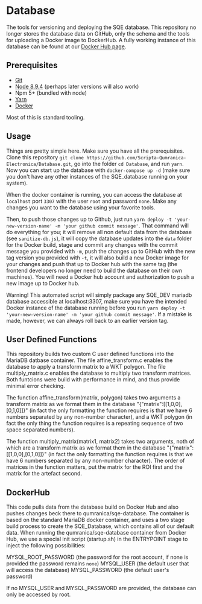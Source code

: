 # Database

The tools for versioning and deploying the SQE database.  This repository no longer stores the database data on GitHub, only the schema and the tools for uploading a Docker image to DockerHub.  A fully working instance of this database can be found at our [Docker Hub page](https://hub.docker.com/r/qumranica/sqe-database). 

## Prerequisites

* [Git](https://git-scm.com/book/en/v2/Getting-Started-Installing-Git)
* [Node 8.9.4](https://nodejs.org/en/download/) (perhaps later versions will also work)
* Npm 5+ (bundled with node)
* [Yarn](https://yarnpkg.com/en/docs/install)
* [Docker](https://docs.docker.com/install/)

Most of this is standard tooling.

## Usage

Things are pretty simple here.  Make sure you have all the prerequisites.  Clone this repository `git clone https://github.com/Scripta-Qumranica-Electronica/Database.git`, go into the folder `cd Database`, and run `yarn`.  Now you can start up the database with `docker-compose up -d` (make sure you don't have any other instances of the SQE_database running on your system).

When the docker container is running, you can access the database at `localhost` port `3307` with the user `root` and password `none`.  Make any changes you want to the database using your favorite tools.  

Then, to push those changes up to Github, just run `yarn deploy -t 'your-new-version-name' -m 'your github commit message'`.  That command will do everything for you; it will remove all non default data from the database (see `sanitize-db.js`), it will copy the database updates into the `data` folder for the Docker build, stage and commit any changes with the commit message you provided with `-m`, push the changes up to GitHub with the new tag version you provided with `-t`, it will also build a new Docker image for your changes and push that up to Docker hub with the same tag (the frontend developers no longer need to build the database on their own machines).  You will need a Docker hub account and authorization to push a new image up to Docker hub.

Warning!  This automated script will simply package any SQE_DEV mariadb database accessible at localhost:3307, make sure you have the intended Docker instance of the database running before you run `yarn deploy -t 'your-new-version-name' -m 'your github commit message'`.  If a mistake is made, however, we can always roll back to an earlier version tag.

## User Defined Functions

This repository builds two custom C user defined functions into the MariaDB datbase container.  The file affine_transform.c enables the database to apply a transform matrix to a WKT polygon.  The file multiply_matrix.c enables the database to multiply two transform matrices.  Both funtcions were build with performance in mind, and thus provide minimal error checking. 

The function affine_transform(matrix, polygon) takes two arguments a transform matrix as we format them in the database "{\"matrix\":[[1,0,0],[0,1,0]]}" (in fact the only formatting the function requires is that we have 6 numbers separated by any non-number character), and a WKT polygon (in fact the only thing the function requires is a repeating sequence of two space separated numbers).  

The function multiply_matrix(matrix1, matrix2) takes two arguments, noth of which are a transform matrix as we format them in the database "{\"matrix\":[[1,0,0],[0,1,0]]}" (in fact the only formatting the function requires is that we have 6 numbers separated by any non-number character).  The order of matrices in the function matters, put the matrix for the ROI first and the matrix for the artefact second.

## DockerHub

This code pulls data from the database build on Docker Hub and also pushes changes beck there to qumranica/sqe-database.  The container is based on the standard MariaDB docker container, and uses a two stage build process to create the SQE_Database, which contains all of our default data.  When running the qumranica/sqe-database container from Docker Hub, we use a special init script (startup.sh) in the ENTRYPOINT stage to inject the following possibilities:

MYSQL_ROOT_PASSWORD (the password for the root account, if none is provided the password remains `none`)
MYSQL_USER (the default user that will access the database)
MYSQL_PASSWORD (the default user's password)

If no MYSQL_USER and MYSQL_PASSWORD are provided, the database can only be accessed by root.
